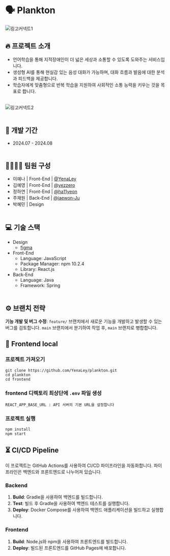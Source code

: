 # 🗣️ Plankton

![링고커넥트1](./images/img1.png)

## 🔥 프로젝트 소개

- 언어학습을 통해 지적장애인이 더 넓은 세상과 소통할 수 있도록 도와주는 서비스입니다.
- 생성형 AI를 통해 현실감 있는 음성 대화가 가능하며, 대화 흐름과 발음에 대한 분석과 피드백을 제공합니다.
- 학습자에게 맞춤형으로 반복 학습을 지원하여 사회적인 소통 능력을 키우는 것을 목표로 합니다.
  <br></br>

![링고커넥트2](./images/img2.png)
<br></br>

## 🚀 개발 기간

- 2024.07 - 2024.08
  <br></br>

## 👨‍👩‍👧‍👦 팀원 구성

- 이예나 | Front-End | [@YenaLey](https://github.com/YenaLey)
- 김예영 | Front-End | [@yezzero](https://github.com/yezzero)
- 정하연 | Front-End | [@ha11yeon](https://github.com/ha11yeon)
- 주재원 | Back-End | [@jaewon-Ju](https://github.com/jaewon-ju)
- 박혜민 | Design
  <br></br>

## 💻 기술 스택

- Design
  - <a href="https://www.figma.com/design/gqZCozFYBEP1Yu1ThoLvMm/%EC%83%88%EC%8B%B9%ED%95%B4%EC%BB%A4%ED%86%A4?node-id=0-1&t=rPEXG1J575Ev7A3j-1">figma</a>
- Front-End
  - Language: JavaScript
  - Package Manager: npm 10.2.4
  - Library: React.js
- Back-End
  - Language: Java
  - Framework: Spring
    <br></br>

## ⚙️ 브랜치 전략

**기능 개발 및 버그 수정**: `feature/` 브랜치에서 새로운 기능을 개발하고 발생할 수 있는 버그를 검토합니다. `main` 브랜치에서 분기하여 작업 후, `main` 브랜치로 병합합니다.

## 🎥 Frontend local

### 프로젝트 가져오기

```
git clone https://github.com/YenaLey/plankton.git
cd plankton
cd frontend
```

### frontend 디렉토리 최상단에 `.env` 파일 생성

```
REACT_APP_BASE_URL : API 서버의 기본 URL을 설정합니다
```

### 프로젝트 실행

```
npm install
npm start
```

## ⏳ CI/CD Pipeline

이 프로젝트는 GitHub Actions를 사용하여 CI/CD 파이프라인을 자동화합니다. 파이프라인은 백엔드와 프론트엔드로 나누어져 있습니다.

### Backend

1. **Build**: Gradle을 사용하여 백엔드를 빌드합니다.
2. **Test**: 빌드 후 Gradle을 사용하여 백엔드 테스트를 실행합니다.
3. **Deploy**: Docker Compose를 사용하여 백엔드 애플리케이션을 빌드하고 실행합니다.

### Frontend

1. **Build**: Node.js와 npm을 사용하여 프론트엔드를 빌드합니다.
2. **Deploy**: 빌드된 프론트엔드를 GitHub Pages에 배포합니다.
